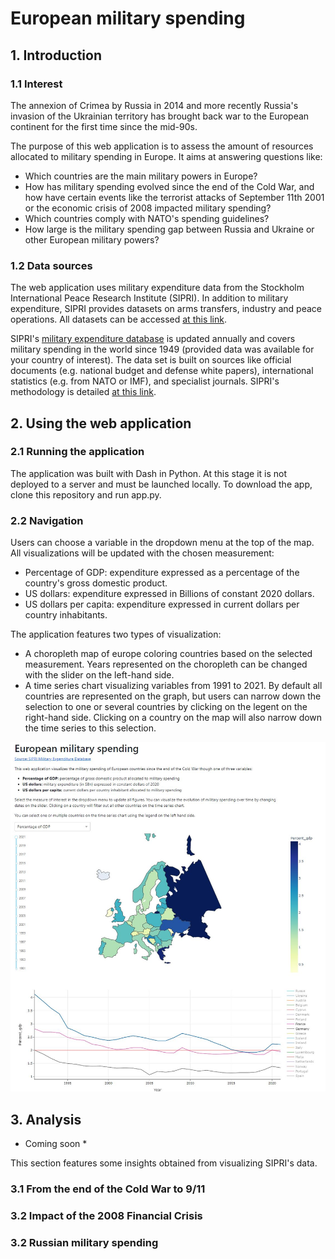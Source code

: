 # European military spending

## 1. Introduction

### 1.1 Interest
The annexion of Crimea by Russia in 2014 and more recently Russia's invasion of the Ukrainian territory has brought back war to the European continent for the first time since the mid-90s.

The purpose of this web application is to assess the amount of resources allocated to military spending in Europe. It aims at answering questions like:
- Which countries are the main military powers in Europe?
- How has military spending evolved since the end of the Cold War, and how have certain events like the terrorist attacks of September 11th 2001 or the economic crisis of 2008 impacted military spending?
- Which countries comply with NATO's spending guidelines?
- How large is the military spending gap between Russia and Ukraine or other European military powers?

### 1.2 Data sources
The web application uses military expenditure data from the Stockholm International Peace Research Institute (SIPRI). In addition to military expenditure, SIPRI provides datasets on arms transfers, industry and peace operations. All datasets can be accessed [at this link](https://www.sipri.org/databases).

SIPRI's [military expenditure database](https://www.sipri.org/databases/milex) is updated annually and covers military spending in the world since 1949 (provided data was available for your country of interest). The data set is built on sources like official documents (e.g. national budget and defense white papers), international statistics (e.g. from NATO or IMF), and specialist journals. SIPRI's methodology is detailed [at this link](https://www.sipri.org/databases/milex/sources-and-methods).

## 2. Using the web application

### 2.1 Running the application
The application was built with Dash in Python. At this stage it is not deployed to a server and must be launched locally. To download the app, clone this repository and run app.py.

### 2.2 Navigation
Users can choose a variable in the dropdown menu at the top of the map. All visualizations will be updated with the chosen measurement:
- Percentage of GDP: expenditure expressed as a percentage of the country's gross domestic product.
- US dollars: expenditure expressed in Billions of constant 2020 dollars.
- US dollars per capita: expenditure expressed in current dollars per country inhabitants.

The application features two types of visualization:
- A choropleth map of europe coloring countries based on the selected measurement. Years represented on the choropleth can be changed with the slider on the left-hand side.
- A time series chart visualizing variables from 1991 to 2021. By default all countries are represented on the graph, but users can narrow down the selection to one or several countries by clicking on the legent on the right-hand side. Clicking on a country on the map will also narrow down the time series to this selection.

![Application overview](images/app_overview.JPG)

## 3. Analysis
* Coming soon *

This section features some insights obtained from visualizing SIPRI's data.

### 3.1 From the end of the Cold War to 9/11

### 3.2 Impact of the 2008 Financial Crisis

### 3.2 Russian military spending

